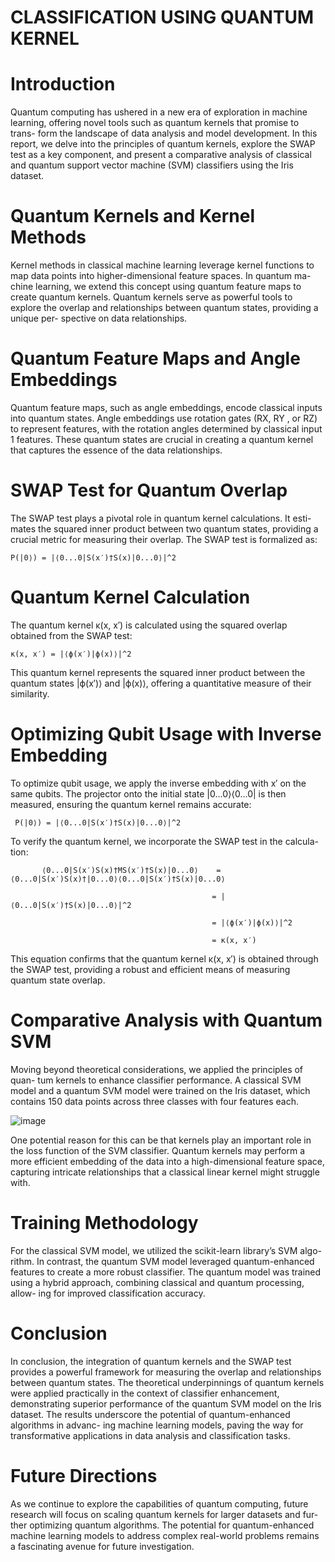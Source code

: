 # CLASSIFICATION USING QUANTUM KERNEL


# Introduction
Quantum computing has ushered in a new era of exploration in machine
learning, offering novel tools such as quantum kernels that promise to trans-
form the landscape of data analysis and model development. In this report,
we delve into the principles of quantum kernels, explore the SWAP test as a
key component, and present a comparative analysis of classical and quantum
support vector machine (SVM) classifiers using the Iris dataset.
# Quantum Kernels and Kernel Methods
Kernel methods in classical machine learning leverage kernel functions to
map data points into higher-dimensional feature spaces. In quantum ma-
chine learning, we extend this concept using quantum feature maps to create
quantum kernels. Quantum kernels serve as powerful tools to explore the
overlap and relationships between quantum states, providing a unique per-
spective on data relationships.
# Quantum Feature Maps and Angle Embeddings
Quantum feature maps, such as angle embeddings, encode classical inputs
into quantum states. Angle embeddings use rotation gates (RX, RY , or RZ)
to represent features, with the rotation angles determined by classical input
1
features. These quantum states are crucial in creating a quantum kernel that
captures the essence of the data relationships.
# SWAP Test for Quantum Overlap
The SWAP test plays a pivotal role in quantum kernel calculations. It esti-
mates the squared inner product between two quantum states, providing a
crucial metric for measuring their overlap. The SWAP test is formalized as:


    P(|0⟩) = |⟨0...0|S(x′)†S(x)|0...0⟩|^2
# Quantum Kernel Calculation
The quantum kernel κ(x, x′) is calculated using the squared overlap obtained
from the SWAP test:

    κ(x, x′) = |⟨ϕ(x′)|ϕ(x)⟩|^2
    
This quantum kernel represents the squared inner product between the
quantum states |ϕ(x′)⟩ and |ϕ(x)⟩, offering a quantitative measure of their
similarity.
# Optimizing Qubit Usage with Inverse Embedding
To optimize qubit usage, we apply the inverse embedding with x′ on the same
qubits. The projector onto the initial state |0...0⟩⟨0...0| is then measured,
ensuring the quantum kernel remains accurate: 

     P(|0⟩) = |⟨0...0|S(x′)†S(x)|0...0⟩|^2
To verify the quantum kernel, we incorporate the SWAP test in the calcula-
tion:

           ⟨0...0|S(x′)S(x)†MS(x′)†S(x)|0...0⟩    = ⟨0...0|S(x′)S(x)†|0...0⟩⟨0...0|S(x′)†S(x)|0...0⟩

                                                 = |⟨0...0|S(x′)†S(x)|0...0⟩|^2

                                                 = |⟨ϕ(x′)|ϕ(x)⟩|^2
                                                 
                                                 = κ(x, x′)
This equation confirms that the quantum kernel κ(x, x′) is obtained through
the SWAP test, providing a robust and efficient means of measuring quantum
state overlap.
# Comparative Analysis with Quantum SVM
Moving beyond theoretical considerations, we applied the principles of quan-
tum kernels to enhance classifier performance. A classical SVM model and
a quantum SVM model were trained on the Iris dataset, which contains 150
data points across three classes with four features each.

![image](https://github.com/sengourav/Classification_using_quantum_kernels/assets/107364930/fadb8287-c5af-400a-ade0-9cca91f9d8c7)


One potential reason for this can be that kernels play an important role
in the loss function of the SVM classifier. Quantum kernels may perform a
more efficient embedding of the data into a high-dimensional feature space,
capturing intricate relationships that a classical linear kernel might struggle
with.
# Training Methodology
For the classical SVM model, we utilized the scikit-learn library’s SVM algo-
rithm. In contrast, the quantum SVM model leveraged quantum-enhanced
features to create a more robust classifier. The quantum model was trained
using a hybrid approach, combining classical and quantum processing, allow-
ing for improved classification accuracy.
# Conclusion
In conclusion, the integration of quantum kernels and the SWAP test provides
a powerful framework for measuring the overlap and relationships between
quantum states.
The theoretical underpinnings of quantum kernels were
applied practically in the context of classifier enhancement, demonstrating
superior performance of the quantum SVM model on the Iris dataset. The
results underscore the potential of quantum-enhanced algorithms in advanc-
ing machine learning models, paving the way for transformative applications
in data analysis and classification tasks.
# Future Directions
As we continue to explore the capabilities of quantum computing, future
research will focus on scaling quantum kernels for larger datasets and fur-
ther optimizing quantum algorithms. The potential for quantum-enhanced
machine learning models to address complex real-world problems remains a
fascinating avenue for future investigation.
